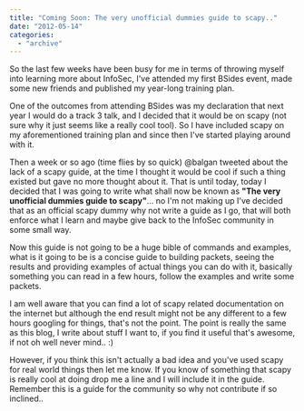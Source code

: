```yaml
---
title: "Coming Soon: The very unofficial dummies guide to scapy.."
date: "2012-05-14"
categories: 
  - "archive"
---
```


So the last few weeks have been busy for me in terms of throwing myself into learning more about InfoSec, I've attended my first BSides event, made some new friends and published my year-long training plan.

One of the outcomes from attending BSides was my declaration that next year I would do a track 3 talk, and I decided that it would be on scapy (not sure why it just seems like a really cool tool). So I have included scapy on my aforementioned training plan and since then I've started playing around with it.

Then a week or so ago (time flies by so quick) @balgan tweeted about the lack of a scapy guide, at the time I thought it would be cool if such a thing existed but gave no more thought about it. That is until today, today I decided that I was going to write what shall now be known as **"The very unofficial dummies guide to scapy"**... no I'm not making up I've decided that as an official scapy dummy why not write a guide as I go, that will both enforce what I learn and maybe give back to the InfoSec community in some small way.

Now this guide is not going to be a huge bible of commands and examples, what is it going to be is a concise guide to building packets, seeing the results and providing examples of actual things you can do with it, basically something you can read in a few hours, follow the examples and write some packets.

I am well aware that you can find a lot of scapy related documentation on the internet but although the end result might not be any different to a few hours googling for things, that's not the point. The point is really the same as this blog, I write about stuff I want to, if you find it useful that's awesome, if not oh well never mind.. :)

However, if you think this isn't actually a bad idea and you've used scapy for real world things then let me know. If you know of something that scapy is really cool at doing drop me a line and I will include it in the guide. Remember this is a guide for the community so why not contribute if so inclined..
